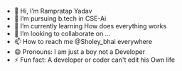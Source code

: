 - 👋 Hi, I’m Rampratap Yadav
- 👀 I’m pursuing  b.tech in CSE-Ai 
- 🌱 I’m currently learning How does everything works
- 💞️ I’m looking to collaborate on ...
- 📫 How to reach me @Sholey_bhai everywhere 
- 😄 Pronouns: I am just a boy not a Developer 
- ⚡ Fun fact: A developer or coder can't edit his Own life

<!---
SholeyBhai/SholeyBhai is a ✨ special ✨ repository because its `README.md` (this file) appears on your GitHub profile.
You can click the Preview link to take a look at your changes.
--->
